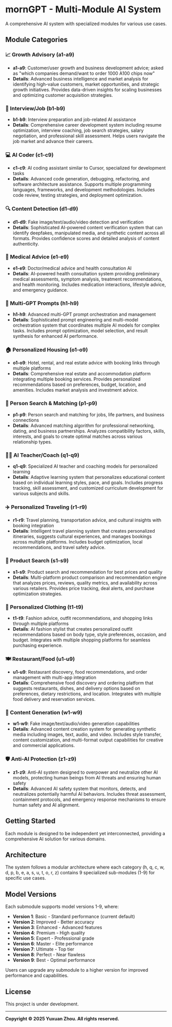 # mornGPT - Multi-Module AI System

A comprehensive AI system with specialized modules for various use cases.

## Module Categories

### 📈 Growth Advisory (a1-a9)
- **a1-a9**: Customer/user growth and business development advice; asked as "which companies demand/want to order 1000 A100 chips now"
- **Details**: Advanced business intelligence and market analysis for identifying high-value customers, market opportunities, and strategic growth initiatives. Provides data-driven insights for scaling businesses and optimizing customer acquisition strategies.

### 💼 Interview/Job (b1-b9)
- **b1-b9**: Interview preparation and job-related AI assistance
- **Details**: Comprehensive career development system including resume optimization, interview coaching, job search strategies, salary negotiation, and professional skill assessment. Helps users navigate the job market and advance their careers.

### 💻 AI Coder (c1-c9)
- **c1-c9**: AI coding assistant similar to Cursor, specialized for development tasks
- **Details**: Advanced code generation, debugging, refactoring, and software architecture assistance. Supports multiple programming languages, frameworks, and development methodologies. Includes code review, testing strategies, and deployment optimization.

### 🔍 Content Detection (d1-d9)
- **d1-d9**: Fake image/text/audio/video detection and verification
- **Details**: Sophisticated AI-powered content verification system that can identify deepfakes, manipulated media, and synthetic content across all formats. Provides confidence scores and detailed analysis of content authenticity.

### 🏥 Medical Advice (e1-e9)
- **e1-e9**: Doctor/medical advice and health consultation AI
- **Details**: AI-powered health consultation system providing preliminary medical assessments, symptom analysis, treatment recommendations, and health monitoring. Includes medication interactions, lifestyle advice, and emergency guidance.

### 🤖 Multi-GPT Prompts (h1-h9)
- **h1-h9**: Advanced multi-GPT prompt orchestration and management
- **Details**: Sophisticated prompt engineering and multi-model orchestration system that coordinates multiple AI models for complex tasks. Includes prompt optimization, model selection, and result synthesis for enhanced AI performance.

### 🏠 Personalized Housing (o1-o9)
- **o1-o9**: Hotel, rental, and real estate advice with booking links through multiple platforms
- **Details**: Comprehensive real estate and accommodation platform integrating multiple booking services. Provides personalized recommendations based on preferences, budget, location, and amenities. Includes market analysis and investment advice.

### 👥 Person Search & Matching (p1-p9)
- **p1-p9**: Person search and matching for jobs, life partners, and business connections
- **Details**: Advanced matching algorithm for professional networking, dating, and business partnerships. Analyzes compatibility factors, skills, interests, and goals to create optimal matches across various relationship types.

### 👨‍🏫 AI Teacher/Coach (q1-q9)
- **q1-q9**: Specialized AI teacher and coaching models for personalized learning
- **Details**: Adaptive learning system that personalizes educational content based on individual learning styles, pace, and goals. Includes progress tracking, skill assessment, and customized curriculum development for various subjects and skills.

### ✈️ Personalized Traveling (r1-r9)
- **r1-r9**: Travel planning, transportation advice, and cultural insights with booking integration
- **Details**: Intelligent travel planning system that creates personalized itineraries, suggests cultural experiences, and manages bookings across multiple platforms. Includes budget optimization, local recommendations, and travel safety advice.

### 🛒 Product Search (s1-s9)
- **s1-s9**: Product search and recommendation for best prices and quality
- **Details**: Multi-platform product comparison and recommendation engine that analyzes prices, reviews, quality metrics, and availability across various retailers. Provides price tracking, deal alerts, and purchase optimization strategies.

### 👗 Personalized Clothing (t1-t9)
- **t1-t9**: Fashion advice, outfit recommendations, and shopping links through multiple platforms
- **Details**: AI fashion stylist that creates personalized outfit recommendations based on body type, style preferences, occasion, and budget. Integrates with multiple shopping platforms for seamless purchasing experience.

### 🍽️ Restaurant/Food (u1-u9)
- **u1-u9**: Restaurant discovery, food recommendations, and order management with multi-app integration
- **Details**: Comprehensive food discovery and ordering platform that suggests restaurants, dishes, and delivery options based on preferences, dietary restrictions, and location. Integrates with multiple food delivery and reservation services.

### 🎨 Content Generation (w1-w9)
- **w1-w9**: Fake image/text/audio/video generation capabilities
- **Details**: Advanced content creation system for generating synthetic media including images, text, audio, and video. Includes style transfer, content customization, and multi-format output capabilities for creative and commercial applications.

### 🛡️ Anti-AI Protection (z1-z9)
- **z1-z9**: Anti-AI system designed to overpower and neutralize other AI models, protecting human beings from AI threats and ensuring human safety
- **Details**: Advanced AI safety system that monitors, detects, and neutralizes potentially harmful AI behaviors. Includes threat assessment, containment protocols, and emergency response mechanisms to ensure human safety and AI alignment.

## Getting Started

Each module is designed to be independent yet interconnected, providing a comprehensive AI solution for various domains.

## Architecture

The system follows a modular architecture where each category (h, q, c, w, d, p, b, e, a, s, u, t, o, r, z) contains 9 specialized sub-modules (1-9) for specific use cases.

## Model Versions

Each submodule supports model versions 1-9, where:
- **Version 1**: Basic - Standard performance (current default)
- **Version 2**: Improved - Better accuracy
- **Version 3**: Enhanced - Advanced features
- **Version 4**: Premium - High quality
- **Version 5**: Expert - Professional grade
- **Version 6**: Master - Elite performance
- **Version 7**: Ultimate - Top tier
- **Version 8**: Perfect - Near flawless
- **Version 9**: Best - Optimal performance

Users can upgrade any submodule to a higher version for improved performance and capabilities.

## License

This project is under development.

---

**Copyright © 2025 Yuxuan Zhou. All rights reserved.** 